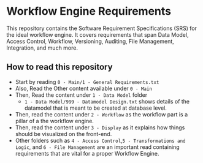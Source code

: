 # Workflow Engine Requirements

This repository contains the Software Requirement Specifications (SRS) for the ideal workflow engine. It covers requirements that span Data Model, Access Control, Workflow, Versioning, Auditing, File Management, Integration, and much more.


## How to read this repository
- Start by reading `0 - Main/1 - General Requirements.txt`
- Also, Read the Other content available under `0 - Main`
- Then, Read the content under `1 - Data Model` folder
  - `1 - Data Model/999 - Datamodel Design.txt` shows details of the datamodel that is meant to be created at database level.
- Then, read the content under `2 - Workflow` as the workflow part is a pillar of a the workflow engine.
- Then, read the content under `3 - Display` as it explains how things should be visualized on the front-end.
- Other folders such as `4 - Access Control`,`5 - Transformations and Logic`, and `6 - File Management` are an important read containing requirements that are vital for a proper Workflow Engine.
